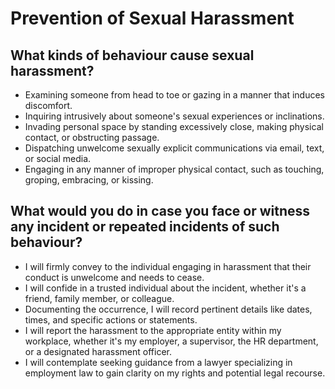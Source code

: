 # Prevention of Sexual Harassment

## What kinds of behaviour cause sexual harassment?
- Examining someone from head to toe or gazing in a manner that induces discomfort.
- Inquiring intrusively about someone's sexual experiences or inclinations.
- Invading personal space by standing excessively close, making physical contact, or obstructing passage.
- Dispatching unwelcome sexually explicit communications via email, text, or social media.
- Engaging in any manner of improper physical contact, such as touching, groping, embracing, or kissing.

## What would you do in case you face or witness any incident or repeated incidents of such behaviour?
- I will firmly convey to the individual engaging in harassment that their conduct is unwelcome and needs to cease.
- I will confide in a trusted individual about the incident, whether it's a friend, family member, or colleague.
- Documenting the occurrence, I will record pertinent details like dates, times, and specific actions or statements.
- I will report the harassment to the appropriate entity within my workplace, whether it's my employer, a supervisor, the HR department, or a designated harassment officer.
- I will contemplate seeking guidance from a lawyer specializing in employment law to gain clarity on my rights and potential legal recourse.
